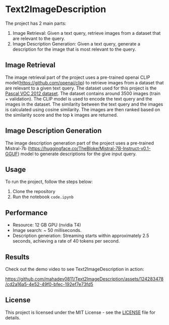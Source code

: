 # Text2ImageDescription
The project has 2 main parts:
1. Image Retrieval: Given a text query, retrieve images from a dataset that are relevant to the query.
2. Image Description Generation: Given a text query, generate a description for the image that is most relevant to the query.

## Image Retrieval
The image retrieval part of the project uses a pre-trained openai CLIP model(https://github.com/openai/clip) to retrieve images from a dataset that are relevant to a given text query. The dataset used for this project is the [Pascal VOC 2012 dataset](https://huggingface.co/datasets/nateraw/pascal-voc-2012). The dataset contains around 3500 images (train + validation). The CLIP model is used to encode the text query and the images in the dataset. The similarity between the text query and the images is calculated using cosine similarity. The images are then ranked based on the similarity score and the top k images are returned.

## Image Description Generation
The image description generation part of the project uses a pre-trained Mistral-7b (https://huggingface.co/TheBloke/Mistral-7B-Instruct-v0.1-GGUF) model to generate descriptions for the give input query. 

## Usage
To run the project, follow the steps below:
1. Clone the repository
2. Run the notebook `code.ipynb`

## Performance
- Resource: 12 GB GPU (nvidia T4)
- Image search: ~ 50 milliseconds.
- Description generation: Streaming starts within approximately 2.5 seconds, achieving a rate of 40 tokens per second.

## Results
Check out the demo video to see Text2ImageDescription in action:

https://github.com/mahadev0811/Text2ImageDescription/assets/124283478/cd2a16a5-4e52-49f0-bfec-192ef7e73fd5

## License
This project is licensed under the MIT License - see the [LICENSE](LICENSE) file for details.

